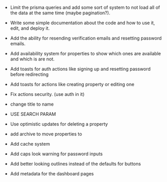 - Limit the prisma queries and add some sort of system to not load all of the data at the same time (maybe pagination?).

- Write some simple documentation about the code and how to use it, edit, and deploy it.

- Add the ability for resending verification emails and resetting password emails.

- Add availability system for properties to show which ones are available and which is are not.

- Add toasts for auth actions like signing up and resetting password
  before redirecting

- Add toasts for actions like creating property or editing one

- Fix actions security. (use auth in it)

- change title to name

- USE SEARCH PARAM

- Use optimistic updates for deleting a property

- add archive to move properties to

- Add cache system

- Add caps look warning for password inputs

- Add better looking outlines instead of the defaults for buttons

- Add metadata for the dashboard pages

